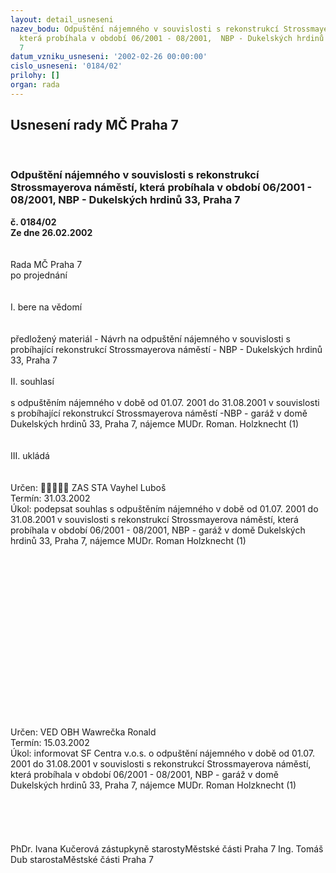 ```yaml
---
layout: detail_usneseni
nazev_bodu: Odpuštění nájemného v souvislosti s rekonstrukcí Strossmayerova náměstí,
  která probíhala v období 06/2001 - 08/2001,  NBP - Dukelských hrdinů 33,  Praha
  7
datum_vzniku_usneseni: '2002-02-26 00:00:00'
cislo_usneseni: '0184/02'
prilohy: []
organ: rada
---
```

<div id="ucUsn_pList" class="usn">
	<span><h2>Usnesení rady MČ Praha 7 </h2>
<br></span><div class="standBody">
<span><h3>Odpuštění nájemného v souvislosti s rekonstrukcí Strossmayerova náměstí, která probíhala v období 06/2001 - 08/2001,  NBP - Dukelských hrdinů 33,  Praha 7</h3></span><div class="center">
		<strong>č. 0184/02</strong><br>
	</div>
<div class="center">
		<strong>Ze dne 26.02.2002</strong><br><br>
	</div>
<br>Rada MČ Praha 7<br>po projednání<br><br><br>I.	bere na vědomí<br><br> <br>předložený materiál - Návrh na odpuštění nájemného v souvislosti s probíhající rekonstrukcí Strossmayerova náměstí -  NBP - Dukelských hrdinů 33,  Praha 7<br><br>II.	souhlasí <br><br>s odpuštěním nájemného v době od 01.07. 2001 do 31.08.2001 v souvislosti s probíhající rekonstrukcí Strossmayerova náměstí -NBP - garáž v domě Dukelských hrdinů 33,  Praha 7, nájemce MUDr. Roman. Holzknecht (1)  <br><br>  <br>III.	ukládá <br><br> <br>Určen:	﷡﷡﷡﷡﷡	ZAS STA Vayhel Luboš<br>Termín: 31.03.2002<br>Úkol:	podepsat souhlas s odpuštěním nájemného v době od 01.07. 2001 do 31.08.2001 v souvislosti s  rekonstrukcí Strossmayerova náměstí, která probíhala v období 06/2001 - 08/2001, NBP - garáž v domě Dukelských hrdinů 33,  Praha 7, nájemce MUDr. Roman Holzknecht (1)  <br> <br><br><br><br><br><br><br><br><br><br><br><br><br><br> <br><br> <br>Určen:	VED OBH Wawrečka Ronald<br>Termín: 15.03.2002<br>Úkol:	informovat SF Centra v.o.s. o odpuštění nájemného v době od 01.07. 2001 do 31.08.2001 v souvislosti s  rekonstrukcí Strossmayerova náměstí, která probíhala v období 06/2001 - 08/2001, NBP - garáž v domě Dukelských hrdinů 33,  Praha 7, nájemce MUDr. Roman Holzknecht (1)  <br> <br> <br><br> <br>	<br>PhDr. Ivana Kučerová zástupkyně starostyMěstské části Praha 7	Ing. Tomáš Dub starostaMěstské části Praha 7<br>	<br><br>
</div>
</div>